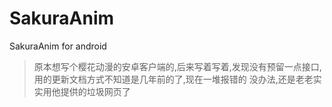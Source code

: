 # SakuraAnim
SakuraAnim for android
> 原本想写个樱花动漫的安卓客户端的,后来写着写着,发现没有预留一点接口,用的更新文档方式不知道是几年前的了,现在一堆报错的
没办法,还是老老实实用他提供的垃圾网页了
